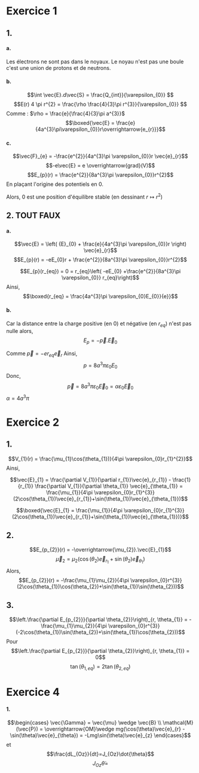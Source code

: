 # Exercice 1
## 1.
#### a.
Les électrons ne sont pas dans le noyaux. 
Le noyau n'est pas une boule c'est une union de protons et de neutrons.

#### b.
$$\int \vec{E}.d\vec{S} = \frac{Q_{int}}{\varepsilon_{0}} $$
$$E(r) 4 \pi r^{2} = \frac{\rho  \frac{4}{3}\pi r^{3}}{\varepsilon_{0}} $$
Comme : $\rho = \frac{e}{\frac{4}{3}\pi a^{3}}$
$$\boxed{\vec{E} = \frac{e}{4a^{3}\pi\varepsilon_{0}}r\overrightarrow{e_{r}}}$$

#### c.
$$\vec{F}_{e} = -\frac{e^{2}}{4a^{3}\pi \varepsilon_{0}}r \vec{e}_{r}$$
$$-e\vec{E} = e \overrightarrow{grad}(V)$$
$$E_{p}(r) = \frac{e^{2}}{8a^{3}\pi \varepsilon_{0}}r^{2}$$
En plaçant l'origine des potentiels en $0$.

Alors, $0$ est une position d'équilibre stable (en dessinant $r \mapsto r^{2}$)
	
## 2. TOUT FAUX
#### a. 
$$\vec{E} = \left( {E}_{0} + \frac{e}{4a^{3}\pi \varepsilon_{0}}r \right) \vec{e}_{r}$$
$$E_{p}(r) = -eE_{0}r + \frac{e^{2}}{8a^{3}\pi \varepsilon_{0}}r^{2}$$

$$E_{p}(r_{eq}) = 0 = r_{eq}\left( -eE_{0} +\frac{e^{2}}{8a^{3}\pi \varepsilon_{0}} r_{eq}\right)$$
Ainsi, 
$$\boxed{r_{eq} = \frac{4a^{3}\pi \varepsilon_{0}E_{0}}{e}}$$

#### b.
Car la distance entre la charge positive (en 0) et négative (en $r_{eq}$) n'est pas nulle alors, 
$$E_{p} = -\vec{p}.\vec{E}_{0}$$

Comme $\vec{p} = -er_{eq}\vec{e}_{r}$
Ainsi, 
$$p = 8a^{3}\pi \varepsilon_{0}E_{0}$$
Donc, 
$$\vec{p} = 8a^{3}\pi \varepsilon_{0}\vec{E}_{0} = \alpha \varepsilon_{0} \vec{E}_{0}$$
$\alpha = 4a^{3}\pi$

# Exercice 2
## 1.
$$V_{1}(r) = \frac{\mu_{1}\cos(\theta_{1})}{4\pi \varepsilon_{0}r_{1}^{2}}$$
Ainsi, 

$$\vec{E}_{1} = \frac{\partial V_{1}}{\partial r_{1}}\vec{e}_{r_{1}} - \frac{1}{r_{1}} \frac{\partial V_{1}}{\partial \theta_{1}} \vec{e}_{\theta_{1}} = \frac{\mu_{1}}{4\pi \varepsilon_{0}r_{1}^{3}}(2\cos(\theta_{1})\vec{e}_{r_{1}}+\sin(\theta_{1})\vec{e}_{\theta_{1}})$$

$$\boxed{\vec{E}_{1} = \frac{\mu_{1}}{4\pi \varepsilon_{0}r_{1}^{3}}(2\cos(\theta_{1})\vec{e}_{r_{1}}+\sin(\theta_{1})\vec{e}_{\theta_{1}})}$$

## 2.
$$E_{p_{2}}(r) = -\overrightarrow{\mu_{2}}.\vec{E}_{1}$$
$$\vec{\mu}_{2} = \mu_{2}(\cos(\theta_{2})\vec{e}_{r_{1}}+\sin(\theta_{2})\vec{e}_{\theta_{1}})$$
Alors, 
$$E_{p_{2}}(r) = -\frac{\mu_{1}\mu_{2}}{4\pi \varepsilon_{0}r^{3}}(2\cos(\theta_{1})\cos(\theta_{2})+\sin(\theta_{1})\sin(\theta_{2}))$$



## 3.
$$\left.\frac{\partial E_{p_{2}}}{\partial \theta_{2}}\right)_{r, \theta_{1}} = -\frac{\mu_{1}\mu_{2}}{4\pi \varepsilon_{0}r^{3}}(-2\cos(\theta_{1})\sin(\theta_{2})+\sin(\theta_{1})\cos(\theta_{2}))$$
Pour
$$\left.\frac{\partial E_{p_{2}}}{\partial \theta_{2}}\right)_{r, \theta_{1}} = 0$$
$$\tan(\theta_{1, eq}) = 2\tan(\theta_{2, eq})$$

# Exercice 4
#### 1.
$$\begin{cases}
\vec{\Gamma} = \vec{\mu} \wedge \vec{B} \\
\mathcal{M}(\vec{P}) = \overrightarrow{OM}\wedge mg(\cos(\theta)\vec{e}_{r} -\sin(\theta)\vec{e}_{\theta}) = -Lmg\sin(\theta)\vec{e}_{z}
\end{cases}$$
et
$$\frac{dL_{Oz}}{dt}=J_{Oz}\dot{\theta}$$
$$J_{Oz} \dot{\theta} = $$